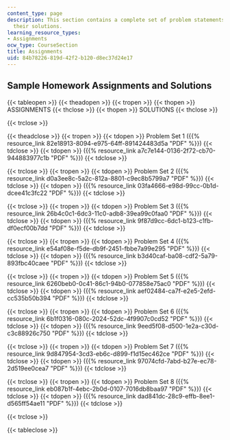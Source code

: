 ```yaml
---
content_type: page
description: This section contains a complete set of problem statements along with
  their solutions.
learning_resource_types:
- Assignments
ocw_type: CourseSection
title: Assignments
uid: 84b78226-819d-42f2-b120-d8ec37d24e17
---
```


Sample Homework Assignments and Solutions
-----------------------------------------

{{< tableopen >}}
{{< theadopen >}}
{{< tropen >}}
{{< thopen >}}
ASSIGNMENTS
{{< thclose >}}
{{< thopen >}}
SOLUTIONS
{{< thclose >}}

{{< trclose >}}

{{< theadclose >}}
{{< tropen >}}
{{< tdopen >}}
Problem Set 1 ({{% resource_link 82e18913-8094-e975-64ff-891424483d5a "PDF" %}})
{{< tdclose >}}
{{< tdopen >}}
({{% resource_link a7c7e144-0136-2f72-cb70-944883977c1b "PDF" %}})
{{< tdclose >}}

{{< trclose >}}
{{< tropen >}}
{{< tdopen >}}
Problem Set 2 ({{% resource_link d0a3ee8c-5a2c-812a-8801-c9ec8b5799a7 "PDF" %}})
{{< tdclose >}}
{{< tdopen >}}
({{% resource_link 03fa4666-e98d-99cc-0b1d-dcee41c3fc22 "PDF" %}})
{{< tdclose >}}

{{< trclose >}}
{{< tropen >}}
{{< tdopen >}}
Problem Set 3 ({{% resource_link 26b4c0c1-6dc3-11c0-adb8-39ea99c0faa0 "PDF" %}})
{{< tdclose >}}
{{< tdopen >}}
({{% resource_link 9f87d9cc-6dc1-b123-c1fb-df0ecf00b7dd "PDF" %}})
{{< tdclose >}}

{{< trclose >}}
{{< tropen >}}
{{< tdopen >}}
Problem Set 4 ({{% resource_link e54af08e-f5de-db9f-2451-fbbe7a99e295 "PDF" %}})
{{< tdclose >}}
{{< tdopen >}}
({{% resource_link b3d40caf-ba08-cdf2-5a79-893fbc40caee "PDF" %}})
{{< tdclose >}}

{{< trclose >}}
{{< tropen >}}
{{< tdopen >}}
Problem Set 5 ({{% resource_link 6260beb0-0c41-86c1-94b0-077858e75ac0 "PDF" %}})
{{< tdclose >}}
{{< tdopen >}}
({{% resource_link aef02484-ca7f-e2e5-2efd-cc535b50b394 "PDF" %}})
{{< tdclose >}}

{{< trclose >}}
{{< tropen >}}
{{< tdopen >}}
Problem Set 6 ({{% resource_link 6b1f0316-080c-2024-52dc-4f9907c0cd52 "PDF" %}})
{{< tdclose >}}
{{< tdopen >}}
({{% resource_link 9eed5f08-d500-1e2a-c30d-c3c88926c750 "PDF" %}})
{{< tdclose >}}

{{< trclose >}}
{{< tropen >}}
{{< tdopen >}}
Problem Set 7 ({{% resource_link 9d847954-3cd3-eb6c-d899-f1d15ec462ce "PDF" %}})
{{< tdclose >}}
{{< tdopen >}}
({{% resource_link 97074cfd-7abd-b27e-ec78-2d519ee0cea7 "PDF" %}})
{{< tdclose >}}

{{< trclose >}}
{{< tropen >}}
{{< tdopen >}}
Problem Set 8 ({{% resource_link eb087b1f-4ebc-2b0d-0107-7016db8baa97 "PDF" %}})
{{< tdclose >}}
{{< tdopen >}}
({{% resource_link dad841dc-28c9-effb-8ee1-d565ff54ae11 "PDF" %}})
{{< tdclose >}}

{{< trclose >}}

{{< tableclose >}}